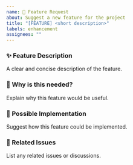 ```yaml
---
name: 🚀 Feature Request
about: Suggest a new feature for the project
title: "[FEATURE] <short description>"
labels: enhancement
assignees: ""
---
```


### ✨ Feature Description

A clear and concise description of the feature.

### 🌟 Why is this needed?

Explain why this feature would be useful.

### 📑 Possible Implementation

Suggest how this feature could be implemented.

### 🔗 Related Issues

List any related issues or discussions.
